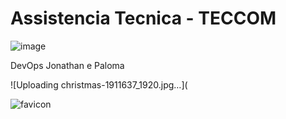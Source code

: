 # Assistencia Tecnica - TECCOM
![image](https://user-images.githubusercontent.com/57427551/124199500-68f2c180-daa9-11eb-9f9a-cd2c6eb3e60a.png)

DevOps Jonathan e Paloma

![Uploading christmas-1911637_1920.jpg…](

![favicon](https://user-images.githubusercontent.com/57427551/128270422-7d72ea2e-735c-4292-b1ce-530a207e01bf.jpg)
